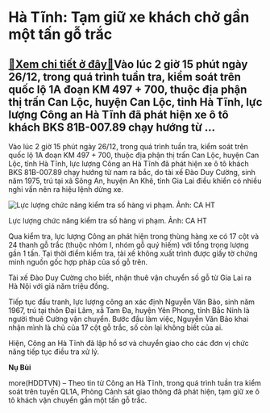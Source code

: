 Hà Tĩnh: Tạm giữ xe khách chở gần một tấn gỗ trắc
=================================================

[:gift:Xem chi tiết ở đây:gift:](https://hddtvn.com/ha-tinh-tam-giu-xe-khach-cho-gan-mot-tan-go-trac/)Vào lúc 2 giờ 15 phút ngày 26/12, trong quá trình tuần tra, kiểm soát trên quốc lộ 1A đoạn KM 497 + 700, thuộc địa phận thị trấn Can Lộc, huyện Can Lộc, tỉnh Hà Tĩnh, lực lượng Công an Hà Tĩnh đã phát hiện xe ô tô khách BKS 81B-007.89 chạy hướng từ …
----------------------------------------------------------------------------------------------------------------------------------------------------------------------------------------------------------------------------------------------------------


Vào lúc 2 giờ 15 phút ngày 26/12, trong quá trình tuần tra, kiểm soát trên quốc lộ 1A đoạn KM 497 + 700, thuộc địa phận thị trấn Can Lộc, huyện Can Lộc, tỉnh Hà Tĩnh, lực lượng Công an Hà Tĩnh đã phát hiện xe ô tô khách BKS 81B-007.89 chạy hướng từ nam ra bắc, do tài xế Đào Duy Cường, sinh năm 1975, trú tại xã Sông An, huyện An Khê, tỉnh Gia Lai điều khiển có nhiều nghi vấn nên ra hiệu lệnh dừng xe.





![Lực lượng chức năng kiểm tra số hàng vi phạm. Ảnh: CA HT](https://hddtvn.com/wp-content/uploads/2021/01/0717_kt-1608943366230.jpg "Lực lượng chức năng kiểm tra số hàng vi phạm. Ảnh: CA HT")


Lực lượng chức năng kiểm tra số hàng vi phạm. Ảnh: CA HT



Qua kiểm tra, lực lượng Công an phát hiện trong thùng hàng xe có 17 cột và 24 thanh gỗ trắc (thuộc nhóm I, nhóm gỗ quý hiếm) với tổng trọng lượng gần 1 tấn. Tại thời điểm kiểm tra, tài xế không xuất trình được giấy tờ chứng minh nguồn gốc hợp pháp của số gỗ trên.


Tài xế Đào Duy Cường cho biết, nhận thuê vận chuyển số gỗ từ Gia Lai ra Hà Nội với giá năm triệu đồng.


Tiếp tục đấu tranh, lực lượng công an xác định Nguyễn Văn Bảo, sinh năm 1967, trú tại thôn Đại Lâm, xã Tam Đa, huyện Yên Phong, tỉnh Bắc Ninh là người thuê Cường vận chuyển. Bước đầu làm việc, Nguyễn Văn Bảo khai nhận mình là chủ của 17 cột gỗ trắc, số còn lại không biết của ai.


Hiện, Công an Hà Tĩnh đã lập hồ sơ và chuyển giao cho các đơn vị chức năng tiếp tục điều tra xử lý.




**Nụ Bùi**



more(HDDTVN) – Theo tin từ Công an Hà Tĩnh, trong quá trình tuần tra kiểm soát trên tuyến QL1A, Phòng Cảnh sát giao thông đã phát hiện, tạm giữ xe ô tô khách vận chuyển gần một tấn gỗ trắc.

